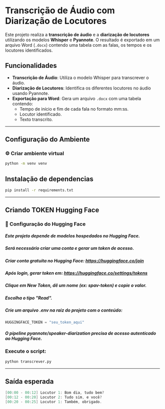 # Transcrição de Áudio com Diarização de Locutores

Este projeto realiza a **transcrição de áudio** e a **diarização de locutores** utilizando os modelos **Whisper** e **Pyannote**. O resultado é exportado em um arquivo Word (`.docx`) contendo uma tabela com as falas, os tempos e os locutores identificados.

## Funcionalidades

- **Transcrição de Áudio**: Utiliza o modelo Whisper para transcrever o áudio.
- **Diarização de Locutores**: Identifica os diferentes locutores no áudio usando Pyannote.
- **Exportação para Word**: Gera um arquivo `.docx` com uma tabela contendo:
  - Tempo de início e fim de cada fala no formato mm:ss.
  - Locutor identificado.
  - Texto transcrito.

---

## Configuração do Ambiente
### ⚙️ Criar ambiente virtual
  ```bash
  python -m venv venv
  ```

## Instalação de dependencias
  ```bash
  pip install -r requirements.txt
  ```

---

## Criando TOKEN Hugging Face
### 🔑 Configuração do Hugging Face
##### Este projeto depende de modelos hospedados no Hugging Face.
##### Será necessário criar uma conta e gerar um token de acesso.
##### Criar conta gratuita no Hugging Face: https://huggingface.co/join
##### Após login, gerar token em: https://huggingface.co/settings/tokens
##### Clique em New Token, dê um nome (ex: spav-token) e copie o valor.
##### Escolha o tipo "Read".
##### Crie um arquivo .env na raiz do projeto com o conteúdo:
```python
HUGGINGFACE_TOKEN = "seu_token_aqui"
```
##### O pipeline pyannote/speaker-diarization precisa de acesso autenticado ao Hugging Face.


### Execute o script:
```bash
python transcrever.py
```
---

## Saída esperada

```csharp
[00:00 - 00:12] Locutor 1: Bom dia, tudo bem?
[00:12 - 00:20] Locutor 2: Tudo sim, e você?
[00:20 - 00:25] Locutor 1: Também, obrigado.
```


